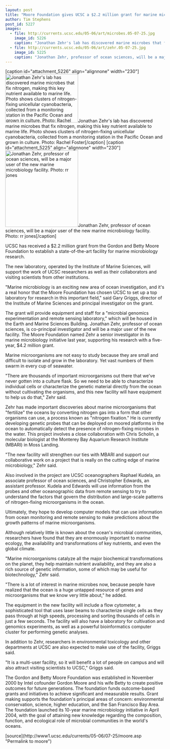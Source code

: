 ```yaml
---
layout: post
title: "Moore Foundation gives UCSC a $2.2 million grant for marine microbiology research facility"
author: Tim Stephens 
post_id: 5227
images:
  - file: http://currents.ucsc.edu/05-06/art/microbes.05-07-25.jpg
    image_id: 5226
    caption: "Jonathan Zehr's lab has discovered marine microbes that fix nitrogen, making this key nutrient available to marine life. Photo shows clusters of nitrogen-fixing unicellular cyanobacteria, collected from a monitoring station in the Pacific Ocean and grown in culture. Photo: Rachel Foster"
  - file: http://currents.ucsc.edu/05-06/art/zehr.05-07-25.jpg
    image_id: 5225
    caption: "Jonathan Zehr, professor of ocean sciences, will be a major user of the new marine microbiology facility. Photo: rr jones"
---
```


[caption id="attachment_5226" align="alignnone" width="230"]<a href="http://localhost/mysite/wp-content/uploads/2005/07/microbes.05-07-25.jpg"><img class="size-full wp-image-5226" src="http://localhost/mysite/wp-content/uploads/2005/07/microbes.05-07-25.jpg" alt="Jonathan Zehr's lab has discovered marine microbes that fix nitrogen, making this key nutrient available to marine life. Photo shows clusters of nitrogen-fixing unicellular cyanobacteria, collected from a monitoring station in the Pacific Ocean and grown in culture. Photo: Rachel Foster" width="230" height="153" /></a>Jonathan Zehr's lab has discovered marine microbes that fix nitrogen, making this key nutrient available to marine life. Photo shows clusters of nitrogen-fixing unicellular cyanobacteria, collected from a monitoring station in the Pacific Ocean and grown in culture. Photo: Rachel Foster[/caption]
[caption id="attachment_5225" align="alignnone" width="230"]<a href="http://localhost/mysite/wp-content/uploads/2005/07/zehr.05-07-25.jpg"><img class="size-full wp-image-5225" src="http://localhost/mysite/wp-content/uploads/2005/07/zehr.05-07-25.jpg" alt="Jonathan Zehr, professor of ocean sciences, will be a major user of the new marine microbiology facility. Photo: rr jones" width="230" height="242" /></a>Jonathan Zehr, professor of ocean sciences, will be a major user of the new marine microbiology facility. Photo: rr jones[/caption]
<a name="content" id="content"></a>
<p>
  UCSC has received a $2.2 million grant from the Gordon and Betty Moore Foundation to establish a state-of-the-art facility for marine microbiology research.
</p>
<p>
  The new laboratory, operated by the Institute of Marine Sciences, will support the work of UCSC researchers as well as their collaborators and visiting scientists from other institutions.
</p>
<p>
  "Marine microbiology is an exciting new area of ocean investigation, and it's a real honor that the Moore Foundation has chosen UCSC to set up a top laboratory for research in this important field," said Gary Griggs, director of the Institute of Marine Sciences and principal investigator on the grant.
</p>
<p>
  The grant will provide equipment and staff for a "microbial genomics experimentation and remote sensing laboratory," which will be housed in the Earth and Marine Sciences Building. Jonathan Zehr, professor of ocean sciences, is co-principal investigator and will be a major user of the new facility. The Moore Foundation named Zehr a senior investigator in its marine microbiology initiative last year, supporting his research with a five-year, $4.2 million grant.
</p>
<p>
  Marine microorganisms are not easy to study because they are small and difficult to isolate and grow in the laboratory. Yet vast numbers of them swarm in every cup of seawater.
</p>
<p>
  "There are thousands of important microorganisms out there that we've never gotten into a culture flask. So we need to be able to characterize individual cells or characterize the genetic material directly from the ocean without cultivating the organisms, and this new facility will have equipment to help us do that," Zehr said.
</p>
<p>
  Zehr has made important discoveries about marine microorganisms that "fertilize" the oceans by converting nitrogen gas into a form that other organisms can use, a process known as "nitrogen fixation." He is currently developing genetic probes that can be deployed on moored platforms in the ocean to automatically detect the presence of nitrogen-fixing microbes in the water. This project involves a close collaboration with Chris Scholin, a molecular biologist at the Monterey Bay Aquarium Research Institute (MBARI) in Moss Landing.
</p>
<p>
  "The new facility will strengthen our ties with MBARI and support our collaborative work on a project that is really on the cutting edge of marine microbiology," Zehr said.
</p>
<p>
  Also involved in the project are UCSC oceanographers Raphael Kudela, an associate professor of ocean sciences, and Christopher Edwards, an assistant professor. Kudela and Edwards will use information from the probes and other oceanographic data from remote sensing to try to understand the factors that govern the distribution and large-scale patterns of nitrogen-fixing microorganisms in the ocean.
</p>
<p>
  Ultimately, they hope to develop computer models that can use information from ocean monitoring and remote sensing to make predictions about the growth patterns of marine microorganisms.
</p>
<p>
  Although relatively little is known about the ocean's microbial communities, researchers have found that they are enormously important to marine ecology, the availability and transformations of key nutrients, and even the global climate.
</p>
<p>
  "Marine microorganisms catalyze all the major biochemical transformations on the planet, they help maintain nutrient availability, and they are also a rich source of genetic information, some of which may be useful for biotechnology," Zehr said.
</p>
<p>
  "There is a lot of interest in marine microbes now, because people have realized that the ocean is a huge untapped resource of genes and microorganisms that we know very little about," he added.
</p>
<p>
  The equipment in the new facility will include a flow cytometer, a sophisticated tool that uses laser beams to characterize single cells as they pass through at high speeds, processing and sorting thousands of cells in just a few seconds. The facility will also have a laboratory for cultivation and genomics experiments, as well as a powerful bioinformatics computer cluster for performing genetic analyses.
</p>
<p>
  In addition to Zehr, researchers in environmental toxicology and other departments at UCSC are also expected to make use of the facility, Griggs said.
</p>
<p>
  "It is a multi-user facility, so it will benefit a lot of people on campus and will also attract visiting scientists to UCSC," Griggs said.
</p>
<p>
  The Gordon and Betty Moore Foundation was established in November 2000 by Intel cofounder Gordon Moore and his wife Betty to create positive outcomes for future generations. The foundation funds outcome-based grants and initiatives to achieve significant and measurable results. Grant making supports the foundation's principal areas of concern: environmental conservation, science, higher education, and the San Francisco Bay Area. The foundation launched its 10-year marine microbiology initiative in April 2004, with the goal of attaining new knowledge regarding the composition, function, and ecological role of microbial communities in the world's oceans.
</p>
[source](http://www1.ucsc.edu/currents/05-06/07-25/moore.asp "Permalink to moore")
